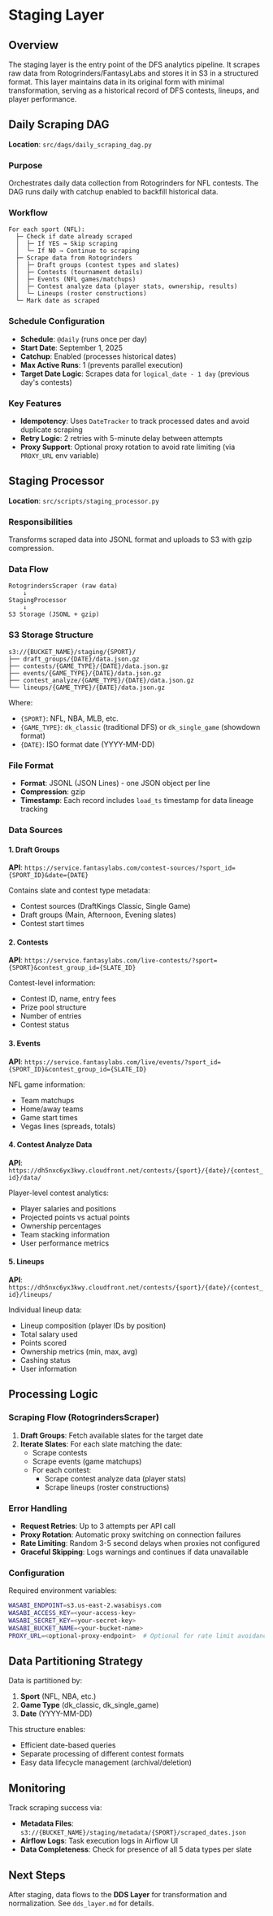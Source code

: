 # Staging Layer

## Overview

The staging layer is the entry point of the DFS analytics pipeline. It scrapes raw data from Rotogrinders/FantasyLabs and stores it in S3 in a structured format. This layer maintains data in its original form with minimal transformation, serving as a historical record of DFS contests, lineups, and player performance.

## Daily Scraping DAG

**Location**: `src/dags/daily_scraping_dag.py`

### Purpose
Orchestrates daily data collection from Rotogrinders for NFL contests. The DAG runs daily with catchup enabled to backfill historical data.

### Workflow

```
For each sport (NFL):
  ├─ Check if date already scraped
  │  ├─ If YES → Skip scraping
  │  └─ If NO → Continue to scraping
  ├─ Scrape data from Rotogrinders
  │  ├─ Draft groups (contest types and slates)
  │  ├─ Contests (tournament details)
  │  ├─ Events (NFL games/matchups)
  │  ├─ Contest analyze data (player stats, ownership, results)
  │  └─ Lineups (roster constructions)
  └─ Mark date as scraped
```

### Schedule Configuration
- **Schedule**: `@daily` (runs once per day)
- **Start Date**: September 1, 2025
- **Catchup**: Enabled (processes historical dates)
- **Max Active Runs**: 1 (prevents parallel execution)
- **Target Date Logic**: Scrapes data for `logical_date - 1 day` (previous day's contests)

### Key Features
- **Idempotency**: Uses `DateTracker` to track processed dates and avoid duplicate scraping
- **Retry Logic**: 2 retries with 5-minute delay between attempts
- **Proxy Support**: Optional proxy rotation to avoid rate limiting (via `PROXY_URL` env variable)

## Staging Processor

**Location**: `src/scripts/staging_processor.py`

### Responsibilities
Transforms scraped data into JSONL format and uploads to S3 with gzip compression.

### Data Flow

```
RotogrindersScraper (raw data)
    ↓
StagingProcessor
    ↓
S3 Storage (JSONL + gzip)
```

### S3 Storage Structure

```
s3://{BUCKET_NAME}/staging/{SPORT}/
├── draft_groups/{DATE}/data.json.gz
├── contests/{GAME_TYPE}/{DATE}/data.json.gz
├── events/{GAME_TYPE}/{DATE}/data.json.gz
├── contest_analyze/{GAME_TYPE}/{DATE}/data.json.gz
└── lineups/{GAME_TYPE}/{DATE}/data.json.gz
```

Where:
- `{SPORT}`: NFL, NBA, MLB, etc.
- `{GAME_TYPE}`: `dk_classic` (traditional DFS) or `dk_single_game` (showdown format)
- `{DATE}`: ISO format date (YYYY-MM-DD)

### File Format
- **Format**: JSONL (JSON Lines) - one JSON object per line
- **Compression**: gzip
- **Timestamp**: Each record includes `load_ts` timestamp for data lineage tracking

### Data Sources

#### 1. Draft Groups
**API**: `https://service.fantasylabs.com/contest-sources/?sport_id={SPORT_ID}&date={DATE}`

Contains slate and contest type metadata:
- Contest sources (DraftKings Classic, Single Game)
- Draft groups (Main, Afternoon, Evening slates)
- Contest start times

#### 2. Contests
**API**: `https://service.fantasylabs.com/live-contests/?sport={SPORT}&contest_group_id={SLATE_ID}`

Contest-level information:
- Contest ID, name, entry fees
- Prize pool structure
- Number of entries
- Contest status

#### 3. Events
**API**: `https://service.fantasylabs.com/live/events/?sport_id={SPORT_ID}&contest_group_id={SLATE_ID}`

NFL game information:
- Team matchups
- Home/away teams
- Game start times
- Vegas lines (spreads, totals)

#### 4. Contest Analyze Data
**API**: `https://dh5nxc6yx3kwy.cloudfront.net/contests/{sport}/{date}/{contest_id}/data/`

Player-level contest analytics:
- Player salaries and positions
- Projected points vs actual points
- Ownership percentages
- Team stacking information
- User performance metrics

#### 5. Lineups
**API**: `https://dh5nxc6yx3kwy.cloudfront.net/contests/{sport}/{date}/{contest_id}/lineups/`

Individual lineup data:
- Lineup composition (player IDs by position)
- Total salary used
- Points scored
- Ownership metrics (min, max, avg)
- Cashing status
- User information

## Processing Logic

### Scraping Flow (RotogrindersScraper)

1. **Draft Groups**: Fetch available slates for the target date
2. **Iterate Slates**: For each slate matching the date:
   - Scrape contests
   - Scrape events (game matchups)
   - For each contest:
     - Scrape contest analyze data (player stats)
     - Scrape lineups (roster constructions)

### Error Handling
- **Request Retries**: Up to 3 attempts per API call
- **Proxy Rotation**: Automatic proxy switching on connection failures
- **Rate Limiting**: Random 3-5 second delays when proxies not configured
- **Graceful Skipping**: Logs warnings and continues if data unavailable

### Configuration

Required environment variables:
```bash
WASABI_ENDPOINT=s3.us-east-2.wasabisys.com
WASABI_ACCESS_KEY=<your-access-key>
WASABI_SECRET_KEY=<your-secret-key>
WASABI_BUCKET_NAME=<your-bucket-name>
PROXY_URL=<optional-proxy-endpoint>  # Optional for rate limit avoidance
```

## Data Partitioning Strategy

Data is partitioned by:
1. **Sport** (NFL, NBA, etc.)
2. **Game Type** (dk_classic, dk_single_game)
3. **Date** (YYYY-MM-DD)

This structure enables:
- Efficient date-based queries
- Separate processing of different contest formats
- Easy data lifecycle management (archival/deletion)

## Monitoring

Track scraping success via:
- **Metadata Files**: `s3://{BUCKET_NAME}/staging/metadata/{SPORT}/scraped_dates.json`
- **Airflow Logs**: Task execution logs in Airflow UI
- **Data Completeness**: Check for presence of all 5 data types per slate

## Next Steps

After staging, data flows to the **DDS Layer** for transformation and normalization. See `dds_layer.md` for details.
